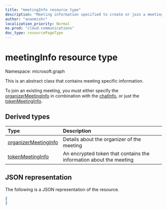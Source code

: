 ```yaml
---
title: "meetingInfo resource type"
description: "Meeting information specified to create or join a meeting."
author: "ananmishr"
localization_priority: Normal
ms.prod: "cloud-communications"
doc_type: resourcePageType
---
```


# meetingInfo resource type

Namespace: microsoft.graph

This is an abstract class that contains meeting specific information.
 
To join an existing meeting, you must either specify the [organizerMeetingInfo](organizermeetinginfo.md) 
in combination with the [chatInfo](./chatinfo.md), or just
the [tokenMeetingInfo](tokenmeetinginfo.md).


## Derived types

| Type                                                 | Description                                                         |
|:-----------------------------------------------------|:--------------------------------------------------------------------|
| [organizerMeetingInfo](./organizermeetinginfo.md)    | Details about the organizer of the meeting                          |
| [tokenMeetingInfo](tokenmeetinginfo.md)              | An encrypted token that contains the information about the meeting  |

## JSON representation

The following is a JSON representation of the resource.

<!-- {
  "blockType": "resource",
  "optionalProperties": [

  ],
  "@odata.type": "microsoft.graph.meetingInfo"
}-->
```json
{
}
```

<!-- uuid: 8fcb5dbc-d5aa-4681-8e31-b001d5168d79
2015-10-25 14:57:30 UTC -->
<!--
{
  "type": "#page.annotation",
  "description": "meetingInfo resource",
  "keywords": "",
  "section": "documentation",
  "tocPath": "",
  "suppressions": []
}
-->

